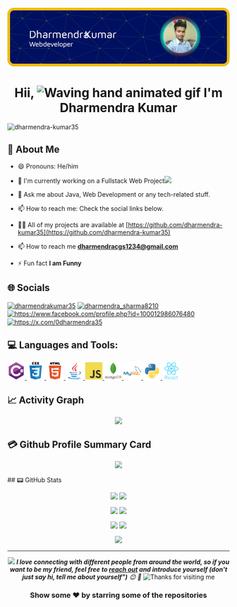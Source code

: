 ![logo](gitimg.png)
<h1 align="center"> Hii, <img src="https://raw.githubusercontent.com/nixin72/nixin72/master/wave.gif"
         alt="Waving hand animated gif"
         height="45"
         width="45" /> I'm Dharmendra Kumar</h1>

<p align="left"> <img src="https://komarev.com/ghpvc/?username=dharmendra-kumar35&label=Views&color=blue&style=plastic&style=for-the-badge" alt="dharmendra-kumar35" /> </p>

## 💫 About Me

- 😄 Pronouns: He/him
- 🔭 I'm currently working on a Fullstack Web Project<img src="https://media.giphy.com/media/WUlplcMpOCEmTGBtBW/giphy.gif" width="30">
- 💬 Ask me about Java, Web Development or any tech-related stuff.
- 📫 How to reach me: Check the social links below.
- 👨‍💻 All of my projects are available at [https://github.com/dharmendra-kumar35](https://github.com/dharmendra-kumar35)

- 📫 How to reach me **dharmendracgs1234@gmail.com**

- ⚡ Fun fact **I am Funny**

## 🌐 Socials


<p align="left">
<a href="https://linkedin.com/in/dharmendrakumar35" target="blank"><img align="center" src="https://raw.githubusercontent.com/rahuldkjain/github-profile-readme-generator/master/src/images/icons/Social/linked-in-alt.svg" alt="dharmendrakumar35" height="30" width="40" /></a>
<a href="https://instagram.com/dharmendra_sharma8210" target="blank"><img align="center" src="https://raw.githubusercontent.com/rahuldkjain/github-profile-readme-generator/master/src/images/icons/Social/instagram.svg" alt="dharmendra_sharma8210" height="30" width="40" /></a>
<a href="https://fb.com/https://www.facebook.com/profile.php?id=100012986076480" target="blank"><img align="center" src="https://raw.githubusercontent.com/rahuldkjain/github-profile-readme-generator/master/src/images/icons/Social/facebook.svg" alt="https://www.facebook.com/profile.php?id=100012986076480" height="30" width="40" /></a>
<a href="https://twitter.com/https://x.com/0dharmendra35" target="blank"><img align="center" src="https://raw.githubusercontent.com/rahuldkjain/github-profile-readme-generator/master/src/images/icons/Social/twitter.svg" alt="https://x.com/0dharmendra35" height="30" width="40" /></a>
</p>


## 💻 Languages and Tools:

<p align="left"> <a href="https://www.w3schools.com/cs/" target="_blank" rel="noreferrer"> <img src="https://raw.githubusercontent.com/devicons/devicon/master/icons/csharp/csharp-original.svg" alt="csharp" width="40" height="40"/> </a> <a href="https://www.w3schools.com/css/" target="_blank" rel="noreferrer"> <img src="https://raw.githubusercontent.com/devicons/devicon/master/icons/css3/css3-original-wordmark.svg" alt="css3" width="40" height="40"/> </a> <a href="https://www.w3.org/html/" target="_blank" rel="noreferrer"> <img src="https://raw.githubusercontent.com/devicons/devicon/master/icons/html5/html5-original-wordmark.svg" alt="html5" width="40" height="40"/> </a> <a href="https://www.java.com" target="_blank" rel="noreferrer"> <img src="https://raw.githubusercontent.com/devicons/devicon/master/icons/java/java-original.svg" alt="java" width="40" height="40"/> </a> <a href="https://developer.mozilla.org/en-US/docs/Web/JavaScript" target="_blank" rel="noreferrer"> <img src="https://raw.githubusercontent.com/devicons/devicon/master/icons/javascript/javascript-original.svg" alt="javascript" width="40" height="40"/> </a> <a href="https://www.mongodb.com/" target="_blank" rel="noreferrer"> <img src="https://raw.githubusercontent.com/devicons/devicon/master/icons/mongodb/mongodb-original-wordmark.svg" alt="mongodb" width="40" height="40"/> </a> <a href="https://www.mysql.com/" target="_blank" rel="noreferrer"> <img src="https://raw.githubusercontent.com/devicons/devicon/master/icons/mysql/mysql-original-wordmark.svg" alt="mysql" width="40" height="40"/> </a> <a href="https://www.python.org" target="_blank" rel="noreferrer"> <img src="https://raw.githubusercontent.com/devicons/devicon/master/icons/python/python-original.svg" alt="python" width="40" height="40"/> </a> <a href="https://reactjs.org/" target="_blank" rel="noreferrer"> <img src="https://raw.githubusercontent.com/devicons/devicon/master/icons/react/react-original-wordmark.svg" alt="react" width="40" height="40"/> </a> </p>

## 📈 Activity Graph
<p align="center">
    <img src="https://github-readme-activity-graph.vercel.app/graph?username=dharmendra-kumar35&bg_color=000000&color=fafe10&line=26fde4&point=ffffff&area=true&hide_border=true"/>
</p>

## 💳 Github Profile Summary Card

<p align="center">
  <img src="http://github-profile-summary-cards.vercel.app/api/cards/profile-details?username=dharmendra-kumar35&theme=dark"/>
</p>
## 📟 GitHub Stats

<p align="center">
 <img width="48%" src="http://github-profile-summary-cards.vercel.app/api/cards/stats?username=dharmendra-kumar35&theme=dark" />
 <img width="48%" src="http://github-profile-summary-cards.vercel.app/api/cards/productive-time?username=dharmendra-kumar35&theme=dark&utcOffset=8" />
</p>

<p align="center">
 <img width="48%" src="http://github-profile-summary-cards.vercel.app/api/cards/repos-per-language?username=dharmendra-kumar35&theme=dark" />
 <img width="48%" src="http://github-profile-summary-cards.vercel.app/api/cards/most-commit-language?username=dharmendra-kumar35&theme=dark" />
</p>

<p align="center">
 <img width="48%" src="https://github-readme-stats.vercel.app/api?username=dharmendra-kumar35&show_icons=true&theme=dark" />
 <img width="48%" src="https://github-readme-streak-stats.herokuapp.com/?user=dharmendra-kumar35&theme=dark" />
</p>

<p align="center">
<img src="https://github-readme-stats.vercel.app/api/top-langs/?username=dharmendra-kumar35&show_icons=true&hide_border=true&layout=compact&langs_count=8&theme=tokyonight">
<p align="center">

---

<div align="center">

<img src="https://media.giphy.com/media/LnQjpWaON8nhr21vNW/giphy.gif" width="60"> <em><b>I love connecting with different people from around the world, so if you want to be my friend, feel free to [reach out](https://www.linkedin.com/in/dharmendrakumar35/) and introduce yourself (don't just say hi, tell me about yourself")</b> 😊 💜</em>
<img height="120" alt="Thanks for visiting me" width="100%" src="https://raw.githubusercontent.com/BrunnerLivio/brunnerlivio/master/images/marquee.svg" />

### Show some ❤️ by starring some of the repositories

</div>
